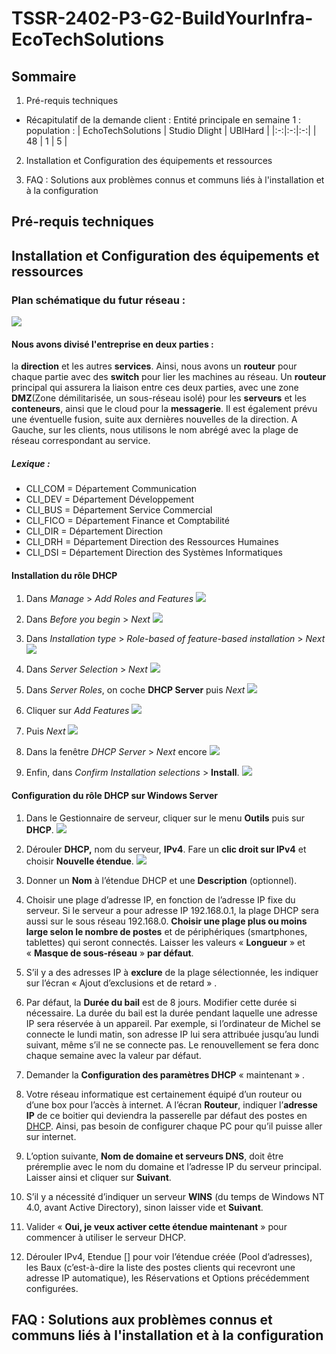 # **TSSR-2402-P3-G2-BuildYourInfra-EcoTechSolutions**

## **Sommaire**

1) Pré-requis techniques

- Récapitulatif de la demande client :
    Entité principale en semaine 1 : population :
  | EchoTechSolutions | Studio Dlight | UBIHard |
  |:-:|:-:|:-:|
  | 48 | 1 | 5 |


2) Installation et Configuration des équipements et ressources

3) FAQ : Solutions aux problèmes connus et communs liés à l'installation et à la configuration

## **Pré-requis techniques**

## **Installation et Configuration des équipements et ressources**
### Plan schématique du futur réseau : 
![](https://github.com/WildCodeSchool/TSSR-2402-P3-G2-BuildYourInfra-EcoTechSolutions/blob/main/images/Plan_Sch%C3%A9ma_R%C3%A9seau.png?raw=true)
#### Nous avons divisé l'entreprise en deux parties : 
la **direction** et les autres **services**. 
Ainsi, nous avons un **routeur** pour chaque partie avec des **switch** pour lier les machines au réseau. Un **routeur** principal qui assurera la liaison entre ces deux parties, avec une zone **DMZ**(Zone démilitarisée,  un sous-réseau isolé) pour les **serveurs** et les **conteneurs**, ainsi que le cloud pour la **messagerie**. Il est également prévu une éventuelle fusion, suite aux dernières nouvelles de la direction.
A Gauche, sur les clients, nous utilisons le nom abrégé avec la plage de réseau correspondant au service.
##### Lexique : 
- CLI_COM = Département Communication
- CLI_DEV = Département Développement
- CLI_BUS = Département Service Commercial
- CLI_FICO = Département Finance et Comptabilité
- CLI_DIR = Département Direction
- CLI_DRH = Département Direction des Ressources Humaines
- CLI_DSI = Département Direction des Systèmes Informatiques

#### Installation du rôle DHCP

1. Dans *Manage* > *Add Roles and Features*
![](https://github.com/WildCodeSchool/TSSR-2402-P3-G2-BuildYourInfra-EcoTechSolutions/blob/main/images/DHCP1.jpg)

2. Dans *Before you begin* > *Next*
![](https://github.com/WildCodeSchool/TSSR-2402-P3-G2-BuildYourInfra-EcoTechSolutions/blob/main/images/DHCP2.jpg)

3. Dans *Installation type* > *Role-based of feature-based installation* > *Next*
![](https://github.com/WildCodeSchool/TSSR-2402-P3-G2-BuildYourInfra-EcoTechSolutions/blob/main/images/DHCP3.jpg)

4. Dans *Server Selection* > *Next*
![](https://github.com/WildCodeSchool/TSSR-2402-P3-G2-BuildYourInfra-EcoTechSolutions/blob/main/images/DHCP4.jpg)

5. Dans *Server Roles*, on coche **DHCP Server** puis *Next*
![](https://github.com/WildCodeSchool/TSSR-2402-P3-G2-BuildYourInfra-EcoTechSolutions/blob/main/images/DHCP5.jpg)

6. Cliquer sur *Add Features*
![](https://github.com/WildCodeSchool/TSSR-2402-P3-G2-BuildYourInfra-EcoTechSolutions/blob/main/images/DHCP6.jpg)

7. Puis *Next*
![](https://github.com/WildCodeSchool/TSSR-2402-P3-G2-BuildYourInfra-EcoTechSolutions/blob/main/images/DHCP7.jpg)

8. Dans la fenêtre *DHCP Server* > *Next* encore
![](https://github.com/WildCodeSchool/TSSR-2402-P3-G2-BuildYourInfra-EcoTechSolutions/blob/main/images/DHCP8.jpg)

9. Enfin, dans *Confirm Installation selections* > **Install**. 
![](https://github.com/WildCodeSchool/TSSR-2402-P3-G2-BuildYourInfra-EcoTechSolutions/blob/main/images/DHCP9.jpg)


#### Configuration du rôle DHCP sur Windows Server

1. Dans le Gestionnaire de serveur, cliquer sur le menu **Outils** puis sur **DHCP**.
![](https://github.com/WildCodeSchool/TSSR-2402-P3-G2-BuildYourInfra-EcoTechSolutions/blob/main/images/DHCP10.jpg) 



2. Dérouler **DHCP,** nom du serveur, **IPv4**. Fare un **clic droit sur IPv4** et choisir **Nouvelle étendue**.
![](https://github.com/WildCodeSchool/TSSR-2402-P3-G2-BuildYourInfra-EcoTechSolutions/blob/main/images/DHCP11.jpg)



3. Donner un **Nom** à l’étendue DHCP et une **Description** (optionnel).



4. Choisir une plage d’adresse IP, en fonction de l’adresse IP fixe du serveur. Si le serveur a pour adresse IP 192.168.0.1, la plage DHCP sera aussi sur le sous réseau 192.168.0. **Choisir une plage plus ou moins large selon le nombre de postes** et de périphériques (smartphones, tablettes) qui seront connectés. Laisser les valeurs « **Longueur** » et « **Masque de sous-réseau** » **par défaut**.



5. S’il y a des adresses IP à **exclure** de la plage sélectionnée, les indiquer sur l’écran « Ajout d’exclusions et de retard » .

6. Par défaut, la **Durée du bail** est de 8 jours. Modifier cette durée si nécessaire. La durée du bail est la durée pendant laquelle une adresse IP sera réservée à un appareil. Par exemple, si l’ordinateur de Michel se connecte le lundi matin, son adresse IP lui sera attribuée jusqu’au lundi suivant, même s’il ne se connecte pas. Le renouvellement se fera donc chaque semaine avec la valeur par défaut.

7. Demander la **Configuration des paramètres DHCP** « maintenant » .

8. Votre réseau informatique est certainement équipé d’un routeur ou d’une box pour l’accès à internet. A l’écran **Routeur**, indiquer l’**adresse IP** de ce boitier qui deviendra la passerelle par défaut des postes en [DHCP](https://www.windows8facile.fr/tag/dhcp/). Ainsi, pas besoin de configurer chaque PC pour qu’il puisse aller sur internet.



9. L’option suivante, **Nom de domaine et serveurs DNS**, doit être préremplie avec le nom du domaine et l’adresse IP du serveur principal. Laisser ainsi et cliquer sur **Suivant**.

10. S’il y a nécessité d’indiquer un serveur **WINS** (du temps de Windows NT 4.0, avant Active Directory), sinon laisser vide et **Suivant**.

11. Valider « **Oui, je veux activer cette étendue maintenant** » pour commencer à utiliser le serveur DHCP.

12. Dérouler IPv4, Etendue [] pour voir l’étendue créée (Pool d’adresses), les Baux (c’est-à-dire la liste des postes clients qui recevront une adresse IP automatique), les Réservations et Options précédemment configurées.



## **FAQ : Solutions aux problèmes connus et communs liés à l'installation et à la configuration**
